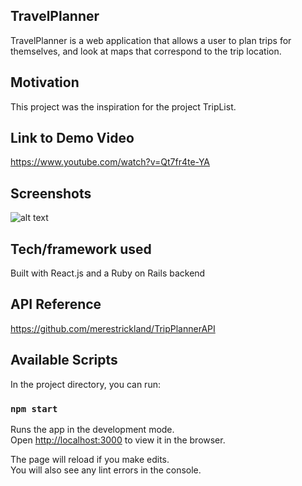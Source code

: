 ## TravelPlanner
TravelPlanner is a web application that allows a user to plan trips for themselves, and look at maps that correspond to the trip location.

## Motivation
This project was the inspiration for the project TripList.

## Link to Demo Video
https://www.youtube.com/watch?v=Qt7fr4te-YA

## Screenshots
![alt text](https://github.com/merestrickland/final-frontend/blob/master/images/TripListScreenshot.png "TripList Screenshot")

## Tech/framework used
Built with React.js and a Ruby on Rails backend

## API Reference
https://github.com/merestrickland/TripPlannerAPI

## Available Scripts

In the project directory, you can run:

### `npm start`

Runs the app in the development mode.<br>
Open [http://localhost:3000](http://localhost:3000) to view it in the browser.

The page will reload if you make edits.<br>
You will also see any lint errors in the console.
